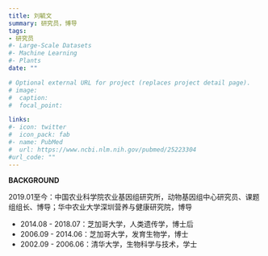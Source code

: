 ```yaml
---
title: 刘毓文
summary: 研究员，博导
tags:
- 研究员
#- Large-Scale Datasets
#- Machine Learning
#- Plants
date: ""

# Optional external URL for project (replaces project detail page).
# image:
#  caption: 
#  focal_point: 

links:
#- icon: twitter
#  icon_pack: fab
#- name: PubMed
#  url: https://www.ncbi.nlm.nih.gov/pubmed/25223304
#url_code: ""
---
```


**BACKGROUND**

​           2019.01至今：中国农业科学院农业基因组研究所，动物基因组中心研究员、课题组组长、博导；华中农业大学深圳营养与健康研究院，博导

* 2014.08 - 2018.07：芝加哥大学，人类遗传学，博士后   
* 2006.09 - 2014.06：芝加哥大学，发育生物学，博士 
* 2002.09 - 2006.06：清华大学，生物科学与技术，学士 